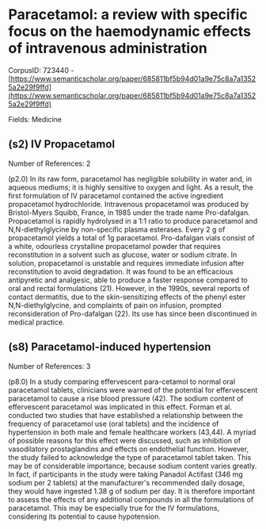 # Paracetamol: a review with specific focus on the haemodynamic effects of intravenous administration

CorpusID: 723440 - [https://www.semanticscholar.org/paper/685811bf5b94d01a9e75c8a7a13525a2e29f9ffd](https://www.semanticscholar.org/paper/685811bf5b94d01a9e75c8a7a13525a2e29f9ffd)

Fields: Medicine

## (s2) IV Propacetamol
Number of References: 2

(p2.0) In its raw form, paracetamol has negligible solubility in water and, in aqueous mediums; it is highly sensitive to oxygen and light. As a result, the first formulation of IV paracetamol contained the active ingredient propacetamol hydrochloride. Intravenous propacetamol was produced by Bristol-Myers Squibb, France, in 1985 under the trade name Pro-dafalgan. Propacetamol is rapidly hydrolysed in a 1:1 ratio to produce paracetamol and N,N-diethylglycine by non-specific plasma esterases. Every 2 g of propacetamol yields a total of 1g paracetamol. Pro-dafalgan vials consist of a white, odourless crystalline propacetamol powder that requires reconstitution in a solvent such as glucose, water or sodium citrate. In solution, propacetamol is unstable and requires immediate infusion after reconstitution to avoid degradation. It was found to be an efficacious antipyretic and analgesic, able to produce a faster response compared to oral and rectal formulations (21). However, in the 1990s, several reports of contact dermatitis, due to the skin-sensitizing effects of the phenyl ester N,N-diethylglycine, and complaints of pain on infusion, prompted reconsideration of Pro-dafalgan (22). Its use has since been discontinued in medical practice.
## (s8) Paracetamol-induced hypertension
Number of References: 3

(p8.0) In a study comparing effervescent para-cetamol to normal oral paracetamol tablets, clinicians were warned of the potential for effervescent paracetamol to cause a rise blood pressure (42). The sodium content of effervescent paracetamol was implicated in this effect. Forman et al. conducted two studies that have established a relationship between the frequency of paracetamol use (oral tablets) and the incidence of hypertension in both male and female healthcare workers (43,44). A myriad of possible reasons for this effect were discussed, such as inhibition of vasodilatory prostaglandins and effects on endothelial function. However, the study failed to acknowledge the type of paracetamol tablet taken. This may be of considerable importance, because sodium content varies greatly. In fact, if participants in the study were taking Panadol Actifast (346 mg sodium per 2 tablets) at the manufacturer's recommended daily dosage, they would have ingested 1.38 g of sodium per day. It is therefore important to assess the effects of any additional compounds in all the formulations of paracetamol. This may be especially true for the IV formulations, considering its potential to cause hypotension.
